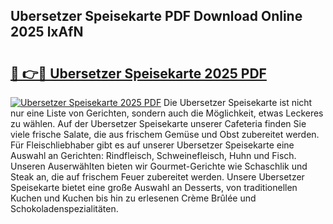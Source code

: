 ## Ubersetzer Speisekarte PDF Download Online 2025 lxAfN

# <h2><a href="http://gc97eoo.nevu.top/?p=Ubersetzer+Speisekarte">🔗 👉🔴 Ubersetzer Speisekarte 2025 PDF</a></h2>

[![Ubersetzer Speisekarte 2025 PDF](https://i.imgur.com/dBaPXMq.png)](http://gc97eoo.nevu.top/?p=Ubersetzer+Speisekarte)
Die Ubersetzer Speisekarte ist nicht nur eine Liste von Gerichten, sondern auch die Möglichkeit, etwas Leckeres zu wählen. Auf der Ubersetzer Speisekarte unserer Cafeteria finden Sie viele frische Salate, die aus frischem Gemüse und Obst zubereitet werden. Für Fleischliebhaber gibt es auf unserer Ubersetzer Speisekarte eine Auswahl an Gerichten: Rindfleisch, Schweinefleisch, Huhn und Fisch. Unseren Auserwählten bieten wir Gourmet-Gerichte wie Schaschlik und Steak an, die auf frischem Feuer zubereitet werden. Unsere Ubersetzer Speisekarte bietet eine große Auswahl an Desserts, von traditionellen Kuchen und Kuchen bis hin zu erlesenen Crème Brûlée und Schokoladenspezialitäten.

